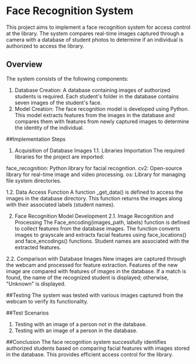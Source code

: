 # Face Recognition System
This project aims to implement a face recognition system for access control at the library. The system compares real-time images captured through a camera with a database of student photos to determine if an individual is authorized to access the library.

## Overview
The system consists of the following components:

1. Database Creation:
A database containing images of authorized students is required. Each student's folder in the database contains seven images of the student's face.
2. Model Creation:
The face recognition model is developed using Python. This model extracts features from the images in the database and compares them with features from newly captured images to determine the identity of the individual.

##Implementation Steps

1. Acquisition of Database Images
1.1. Libraries Importation
The required libraries for the project are imported:

face_recognition: Python library for facial recognition.
cv2: Open-source library for real-time image and video processing.
os: Library for managing file system directories.

1.2. Data Access Function
A function _get_data() is defined to access the images in the database directory. This function returns the images along with their associated labels (student names).

2. Face Recognition Model Development
2.1. Image Recognition and Processing
The Face_encoding(images_path, labels) function is defined to collect features from the database images.
The function converts images to grayscale and extracts facial features using face_locations() and face_encodings() functions.
Student names are associated with the extracted features.

2.2. Comparison with Database Images
New images are captured through the webcam and processed for feature extraction.
Features of the new image are compared with features of images in the database.
If a match is found, the name of the recognized student is displayed; otherwise, "Unknown" is displayed.

##Testing
The system was tested with various images captured from the webcam to verify its functionality.

##Test Scenarios
1. Testing with an image of a person not in the database.
2. Testing with an image of a person in the database.

##Conclusion
The face recognition system successfully identifies authorized students based on comparing facial features with images stored in the database. This provides efficient access control for the library.
